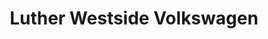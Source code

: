 ---
title: "Luther Westside Volkswagen"
url: /saint-louis-park/luther-westside-volkswagen/
shop: Autohaus
---